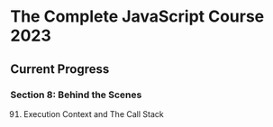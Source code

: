 # The Complete JavaScript Course 2023
## Current Progress
### Section 8: Behind the Scenes
91. Execution Context and The Call Stack